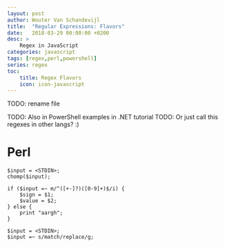 ```yaml
---
layout: post
author: Wouter Van Schandevijl
title:  "Regular Expressions: Flavors"
date:   2018-03-29 00:00:00 +0200
desc: >
    Regex in JavaScript
categories: javascript
tags: [regex,perl,powershell]
series: regex
toc:
    title: Regex Flavors
    icon: icon-javascript
---
```


TODO: rename file

<!--more-->


TODO: Also in PowerShell examples in .NET tutorial
TODO: Or just call this regexes in other langs? :)


# Perl

```
$input = <STDIN>;
chomp($input);

if ($input =~ m/^([+-]?)([0-9]+)$/i) {
    $sign = $1;
    $value = $2;
} else {
    print "aargh";
}
```


```
$input = <STDIN>;
$input =~ s/match/replace/g;
```
